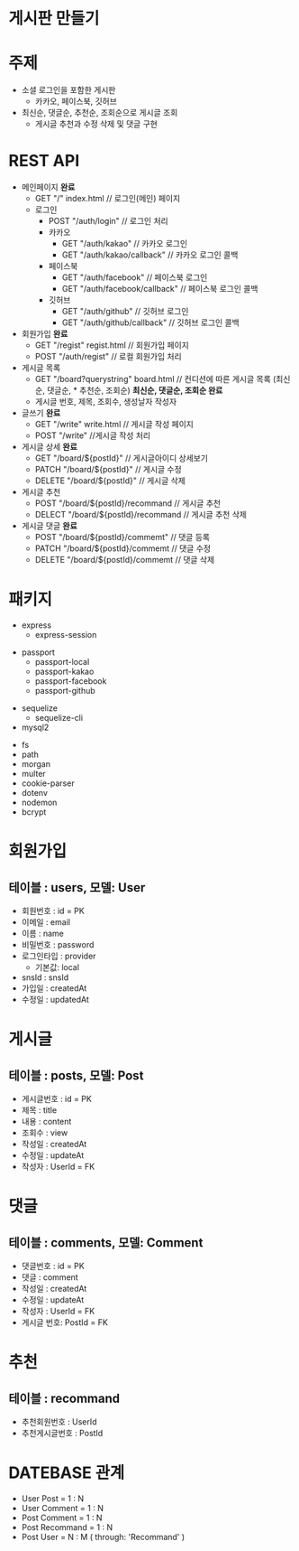 게시판 만들기
=============
# 주제
* 소셜 로그인을 포함한 게시판
    * 카카오, 페이스북, 깃허브
* 최신순, 댓글순, 추천순, 조회순으로 게시글 조회
    * 게시글 추천과 수정 삭제 및 댓글 구현

# REST API
* 메인페이지 **완료**
    * GET "/" index.html  // 로그인(메인) 페이지
    * 로그인
        * POST "/auth/login" // 로그인 처리
        * 카카오
            * GET "/auth/kakao"  // 카카오 로그인
            * GET "/auth/kakao/callback" // 카카오 로그인 콜백
        * 페이스북
            * GET "/auth/facebook"  // 페이스북 로그인
            * GET "/auth/facebook/callback"  // 페이스북 로그인 콜백
        * 깃허브
            * GET "/auth/github"  // 깃허브 로그인
            * GET "/auth/github/callback"  // 깃허브 로그인 콜백
* 회원가입 **완료**
    * GET "/regist" regist.html // 회원가입 페이지
    * POST "/auth/regist" // 로컬 회원가입 처리
* 게시글 목록
    * GET "/board?querystring" board.html // 컨디션에 따른 게시글 목록 (최신순, 댓글순, * 추천순, 조회순) **최신순, 댓글순, 조회순 완료**
    * 게시글 번호, 제목, 조회수, 생성날자 작성자
* 글쓰기 **완료**
    * GET "/write" write.html // 게시글 작성 페이지
    * POST "/write" //게시글 작성 처리 
* 게시글 상세 **완료**
    * GET "/board/${postId}" // 게시글아이디 상세보기
    * PATCH "/board/${postId}" // 게시글 수정
    * DELETE "/board/${postId}" // 게시글 삭제
* 게시글 추천
    * POST "/board/${postId}/recommand   // 게시글 추천
    * DELECT "/board/${postId}/recommand // 게시글 추천 삭제
* 게시글 댓글 **완료**
    * POST "/board/${postId}/commemt" // 댓글 등록 
    * PATCH "/board/${postId}/commemt // 댓글 수정
    * DELETE "/board/${postId}/commemt // 댓글 삭제

# 패키지
<!-- 프레임워크 -->
* express
    * express-session
<!-- 로그인 -->
* passport
    * passport-local
    * passport-kakao
    * passport-facebook
    * passport-github
<!-- 디비 -->
* sequelize
    * sequelize-cli
* mysql2
<!-- 기타 -->
* fs
* path
* morgan
* multer
* cookie-parser
* dotenv
* nodemon
* bcrypt

# 회원가입
## 테이블 : users, 모델: User
* 회원번호 : id  = PK
* 이메일 : email
* 이름 : name
* 비밀번호 : password
* 로그인타입 : provider 
    * 기본값: local
* snsId : snsId
* 가입일 : createdAt
* 수정일 : updatedAt

# 게시글
## 테이블 : posts, 모델: Post
* 게시글번호 : id  = PK
* 제목 : title
* 내용 : content
* 조회수 : view
* 작성일 : createdAt
* 수정일 : updateAt
* 작성자 : UserId = FK

# 댓글
## 테이블 : comments, 모델: Comment
* 댓글번호 : id  = PK
* 댓글 : comment
* 작성일 : createdAt
* 수정일 : updateAt
* 작성자 : UserId = FK
* 게시글 번호: PostId = FK

# 추천
## 테이블 : recommand
* 추천회원번호 : UserId
* 추천게시글번호 : PostId

# DATEBASE 관계

* User   Post       =   1   :   N
* User   Comment    =   1   :   N
* Post   Comment    =   1   :   N
* Post   Recommand  =   1   :   N
* Post   User       =   N   :   M  ( through: 'Recommand' ) 



